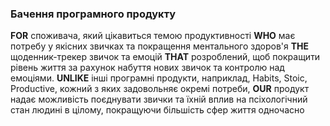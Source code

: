 ### Бачення програмного продукту

**FOR** споживача, який цікавиться темою продуктивності **WHO** має потребу у якісних звичках та покращення ментального здоров'я **THE** щоденник-трекер звичок та емоцій **THAT** розроблений, щоб покращити рівень життя за рахунок набуття нових звичок та контролю над емоціями. **UNLIKE** інші програмні продукти, наприклад, Habits, Stoic, Productive, кожний з яких задовольняє окремі потреби, **OUR** продукт надає можливість поєднувати звички та їхній вплив на псіхологічний стан людині в цілому, покращуючи більшість сфер життя одночасно
